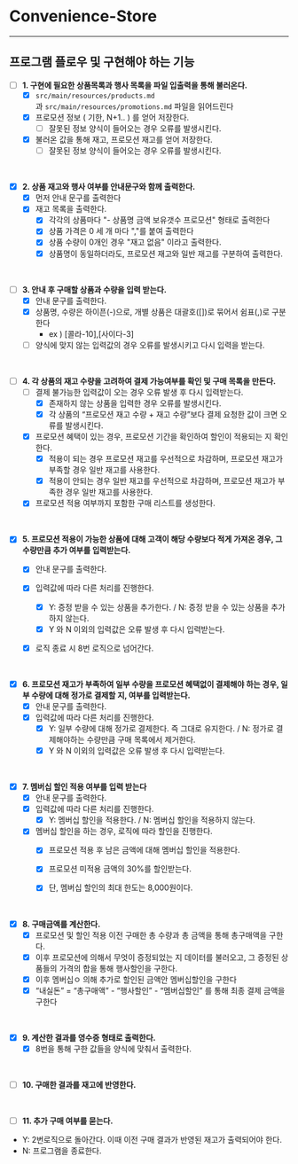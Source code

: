 # Convenience-Store

---

## 프로그램 플로우 및 구현해야 하는 기능


- [ ] **1. 구현에 필요한 상품목록과 행사 목록을 파일 입출력을 통해 불러온다.**
  - [x] ```src/main/resources/products.md```과 ```src/main/resources/promotions.md``` 파일을 읽어드린다
  - [x] 프로모션 정보 ( 기한, N+1.. ) 를 얻어 저장한다.
    - [ ] 잘못된 정보 양식이 들어오는 경우 오류를 발생시킨다.
  - [x] 불러온 값을 통해 재고, 프로모션 재고를 얻어 저장한다.
    - [ ] 잘못된 정보 양식이 들어오는 경우 오류를 발생시킨다.

<br>

- [x] **2. 상품 재고와 행사 여부를 안내문구와 함께 출력한다.**
  - [x] 먼저 안내 문구를 출력한다
  - [x] 재고 목록을 출력한다. 
    - [x] 각각의 상품마다 "- 상품명 금액 보유갯수 프로모션" 형태로 출력한다
    - [x] 상품 가격은 0 세 개 마다 ","를 붙여 출력한다 
    - [x] 상품 수량이 0개인 경우 "재고 없음" 이라고 출력한다.
    - [x] 상품명이 동일하더라도, 프로모션 재고와 일반 재고를 구분하여 출력한다.

<br>

- [ ] **3. 안내 후 구매할 상품과 수량을 입력 받는다.**
  - [x] 안내 문구를 출력한다.
  - [x] 상품명, 수량은 하이픈(-)으로, 개별 상품은 대괄호([])로 묶어서 쉼표(,)로 구분한다
    - ex ) [콜라-10],[사이다-3]
  - [ ] 양식에 맞지 않는 입력값의 경우 오류를 발생시키고  다시 입력을 받는다. 

<br>

- [ ] **4. 각 상품의 재고 수량을 고려하여 결제 가능여부를 확인 및 구매 목록을 만든다.**
  - [ ] 결제 불가능한 입력값이 오는 경우 오류 발생 후 다시 입력받는다.
    - [x] 존재하지 않는 상품을 입력한 경우 오류를 발생시킨다.
    - [x] 각 상품의 “프로모션 재고 수량 + 재고 수량”보다 결제 요청한 값이 크면 오류를 발생시킨다.
  - [x] 프로모션 혜택이 있는 경우, 프로모션 기간을 확인하여 할인이 적용되는 지 확인한다.
    - [x] 적용이 되는 경우 프로모션 재고를 우선적으로 차감하며, 프로모션 재고가 부족할 경우 일반 재고를 사용한다. 
    - [x] 적용이 안되는 경우 일반 재고를 우선적으로 차감하며, 프로모션 재고가 부족한 경우 일반 재고를 사용한다.
  - [x] 프로모션 적용 여부까지 포함한 구매 리스트를 생성한다.

<br>

- [x] **5. 프로모션 적용이 가능한 상품에 대해 고객이 해당 수량보다 적게 가져온 경우, 그 수량만큼 추가 여부를 입력받는다.** 
  - [x] 안내 문구를 출력한다.
  - [x] 입력값에 따라 다른 처리를 진행한다. 
    - [x] Y: 증정 받을 수 있는 상품을 추가한다. / N: 증정 받을 수 있는 상품을 추가하지 않는다.
    - [x] Y 와 N 이외의 입력값은 오류 발생 후 다시 입력받는다.
  - [x] 로직 종료 시 8번 로직으로 넘어간다.


<br>

- [x] **6. 프로모션 재고가 부족하여 일부 수량을 프로모션 혜택없이 결제해야 하는 경우, 일부 수량에 대해 정가로 결제할 지, 여부를 입력받는다.**
  - [x] 안내 문구를 출력한다.
  - [x] 입력값에 따라 다른 처리를 진행한다.
    - [x] Y: 일부 수량에 대해 정가로 결제한다. 즉 그대로 유지한다. / N: 정가로 결제해야하는 수량만큼 구매 목록에서 제거한다.
    - [x] Y 와 N 이외의 입력값은 오류 발생 후 다시 입력받는다.

<br>

- [x] **7. 멤버십 할인 적용 여부를 입력 받는다**
  - [x] 안내 문구를 출력한다.
  - [x] 입력값에 따라 다른 처리를 진행한다. 
    - [x] Y: 멤버십 할인을 적용한다. / N: 멤버십 할인을 적용하지 않는다.
  - [x] 멤버십 할인을 하는 경우, 로직에 따라 할인을 진행한다. 
    - [x] 프로모션 적용 후 남은 금액에 대해 멤버십 할인을 적용한다. 
    - [x] 프로모션 미적용 금액의 30%를 할인받는다. 
    - [x] 단, 멤버십 할인의 최대 한도는 8,000원이다.


<br>

- [x] **8. 구매금액를 계산한다.**
  - [x] 프로모션 및 할인 적용 이전 구매한 총 수량과 총 금액을 통해 총구매액을 구한다.
  - [x] 이후 프로모션에 의해서 무엇이 증정되었는 지 데이터를 불러오고, 그 증정된 상품들의 가격의 합을 통해 행사할인을 구한다. 
  - [x] 이후 멤버십ㅇ 의해 추가로 할인된 금액안 멤버십할인을 구한다
  - [x] “내실돈” = “총구매액”  - “행사할인” - “멤버십할인” 를 통해 최종 결제 금액을 구한다

<br>


- [x] **9. 계산한 결과를 영수증 형태로 출력한다.**
  - [x] 8번을 통해 구한 값들을 양식에 맞춰서 출력한다. 

<br>

- [ ] **10. 구매한 결과를 재고에 반영한다.**


<br>


- [ ] **11. 추가 구매 여부를 묻는다.**
- Y: 2번로직으로 돌아간다. 이때 이전 구매 결과가 반영된 재고가 출력되어야 한다.
- N: 프로그램을 종료한다.